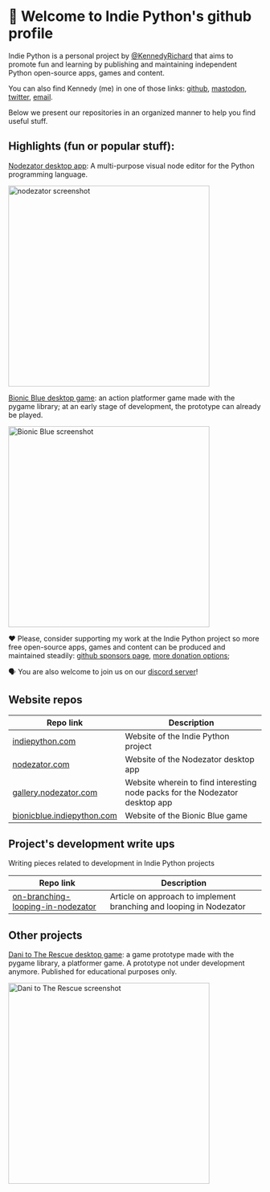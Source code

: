 # :wave: Welcome to Indie Python's github profile

Indie Python is a personal project by [@KennedyRichard](https://github.com/KennedyRichard) that aims to promote fun and learning by publishing and maintaining independent Python open-source apps, games and content.

You can also find Kennedy (me) in one of those links: [github](https://github.com/KennedyRichard), [mastodon](https://fosstodon.org/@KennedyRichard), [twitter](https://github.com/KennedyRichard), [email](mailto:kennedy@kennedyrichard.com).

Below we present our repositories in an organized manner to help you find useful stuff.

## Highlights (fun or popular stuff):

[Nodezator desktop app](https://github.com/IndiePython/nodezator): A multi-purpose visual node editor for the Python programming language.

<a href="https://github.com/IndiePython/nodezator"><img alt="nodezator screenshot" src="https://nodezator.com/images/screenshot.png" style="width:400px;" /></a>

[Bionic Blue desktop game](https://github.com/IndiePython/bionic-blue): an action platformer game made with the pygame library; at an early stage of development, the prototype can already be played.

<a href="https://github.com/IndiePython/bionic-blue"><img alt="Bionic Blue screenshot" src="https://i.imgur.com/WvF1kum.png" style="width:400px;" /></a>

❤️ Please, consider supporting my work at the Indie Python project so more free open-source apps, games and content can be produced and maintained steadily: [github sponsors page](https://github.com/sponsors/KennedyRichard), [more donation options](https://indiepython.com/donate);

🗣 You are also welcome to join us on our [discord server](https://indiepython.com/discord)!

## Website repos

| Repo link | Description |
| ---- | ----------- |
| [indiepython.com](https://github.com/IndiePython/indiepython.com) | Website of the Indie Python project |
| [nodezator.com](https://github.com/IndiePython/nodezator.com) | Website of the Nodezator desktop app |
| [gallery.nodezator.com](https://github.com/IndiePython/gallery.nodezator.com) | Website wherein to find interesting node packs for the Nodezator desktop app |
| [bionicblue.indiepython.com](https://github.com/IndiePython/bionicblue.indiepython.com) | Website of the Bionic Blue game |

## Project's development write ups

Writing pieces related to development in Indie Python projects

| Repo link | Description |
| ---- | ----------- |
| [on-branching-looping-in-nodezator](https://github.com/IndiePython/on-branching-looping-in-nodezator) | Article on approach to implement branching and looping in Nodezator |


## Other projects

[Dani to The Rescue desktop game](https://github.com/IndiePython/danittr): a game prototype made with the pygame library, a platformer game. A prototype not under development anymore. Published for educational purposes only.

<a href="https://github.com/IndiePython/danittr"><img alt="Dani to The Rescue screenshot" src="https://i.imgur.com/mVItT7D.jpg" style="width:400px;" /></a>
